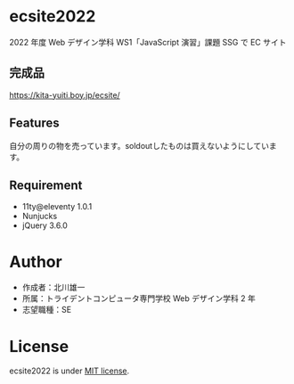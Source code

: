 # ecsite2022

<!-- 初期データは削除します。 -->

2022 年度 Web デザイン学科 WS1「JavaScript 演習」課題 SSG で EC サイト

## 完成品
<!-- 完成後、ここにURLを貼ってください。-->
https://kita-yuiti.boy.jp/ecsite/

## Features

<!-- セールスポイントや差別化などを説明する。-->
自分の周りの物を売っています。soldoutしたものは買えないようにしています。

## Requirement

- 11ty@eleventy 1.0.1
- Nunjucks
- jQuery 3.6.0

# Author

- 作成者：北川雄一
- 所属：トライデントコンピュータ専門学校 Web デザイン学科 2 年
- 志望職種：SE

# License

ecsite2022 is under [MIT license](https://en.wikipedia.org/wiki/MIT_License).
